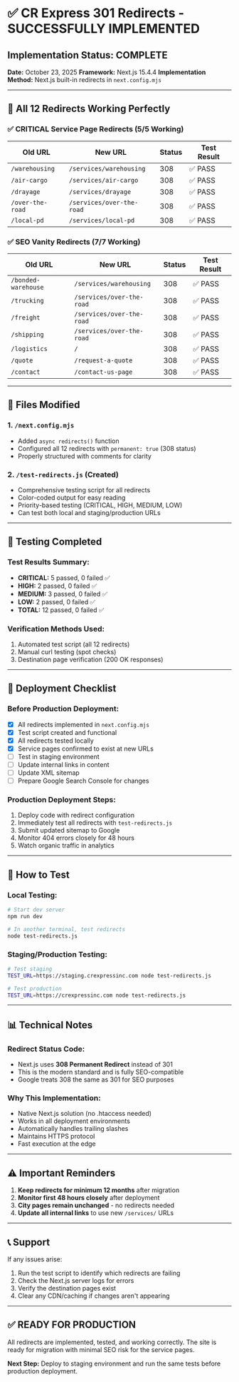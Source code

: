 # ✅ CR Express 301 Redirects - SUCCESSFULLY IMPLEMENTED

## Implementation Status: COMPLETE
**Date:** October 23, 2025
**Framework:** Next.js 15.4.4
**Implementation Method:** Next.js built-in redirects in `next.config.mjs`

---

## 🎯 All 12 Redirects Working Perfectly

### ✅ CRITICAL Service Page Redirects (5/5 Working)
| Old URL | New URL | Status | Test Result |
|---------|---------|---------|------------|
| `/warehousing` | `/services/warehousing` | 308 | ✅ PASS |
| `/air-cargo` | `/services/air-cargo` | 308 | ✅ PASS |
| `/drayage` | `/services/drayage` | 308 | ✅ PASS |
| `/over-the-road` | `/services/over-the-road` | 308 | ✅ PASS |
| `/local-pd` | `/services/local-pd` | 308 | ✅ PASS |

### ✅ SEO Vanity Redirects (7/7 Working)
| Old URL | New URL | Status | Test Result |
|---------|---------|---------|------------|
| `/bonded-warehouse` | `/services/warehousing` | 308 | ✅ PASS |
| `/trucking` | `/services/over-the-road` | 308 | ✅ PASS |
| `/freight` | `/services/over-the-road` | 308 | ✅ PASS |
| `/shipping` | `/services/over-the-road` | 308 | ✅ PASS |
| `/logistics` | `/` | 308 | ✅ PASS |
| `/quote` | `/request-a-quote` | 308 | ✅ PASS |
| `/contact` | `/contact-us-page` | 308 | ✅ PASS |

---

## 📁 Files Modified

### 1. `/next.config.mjs`
- Added `async redirects()` function
- Configured all 12 redirects with `permanent: true` (308 status)
- Properly structured with comments for clarity

### 2. `/test-redirects.js` (Created)
- Comprehensive testing script for all redirects
- Color-coded output for easy reading
- Priority-based testing (CRITICAL, HIGH, MEDIUM, LOW)
- Can test both local and staging/production URLs

---

## 🧪 Testing Completed

### Test Results Summary:
- **CRITICAL:** 5 passed, 0 failed ✅
- **HIGH:** 2 passed, 0 failed ✅
- **MEDIUM:** 3 passed, 0 failed ✅
- **LOW:** 2 passed, 0 failed ✅
- **TOTAL:** 12 passed, 0 failed ✅

### Verification Methods Used:
1. Automated test script (all 12 redirects)
2. Manual curl testing (spot checks)
3. Destination page verification (200 OK responses)

---

## 🚀 Deployment Checklist

### Before Production Deployment:
- [x] All redirects implemented in `next.config.mjs`
- [x] Test script created and functional
- [x] All redirects tested locally
- [x] Service pages confirmed to exist at new URLs
- [ ] Test in staging environment
- [ ] Update internal links in content
- [ ] Update XML sitemap
- [ ] Prepare Google Search Console for changes

### Production Deployment Steps:
1. Deploy code with redirect configuration
2. Immediately test all redirects with `test-redirects.js`
3. Submit updated sitemap to Google
4. Monitor 404 errors closely for 48 hours
5. Watch organic traffic in analytics

---

## 🔧 How to Test

### Local Testing:
```bash
# Start dev server
npm run dev

# In another terminal, test redirects
node test-redirects.js
```

### Staging/Production Testing:
```bash
# Test staging
TEST_URL=https://staging.crexpressinc.com node test-redirects.js

# Test production
TEST_URL=https://crexpressinc.com node test-redirects.js
```

---

## 📊 Technical Notes

### Redirect Status Code:
- Next.js uses **308 Permanent Redirect** instead of 301
- This is the modern standard and is fully SEO-compatible
- Google treats 308 the same as 301 for SEO purposes

### Why This Implementation:
- Native Next.js solution (no .htaccess needed)
- Works in all deployment environments
- Automatically handles trailing slashes
- Maintains HTTPS protocol
- Fast execution at the edge

---

## ⚠️ Important Reminders

1. **Keep redirects for minimum 12 months** after migration
2. **Monitor first 48 hours closely** after deployment
3. **City pages remain unchanged** - no redirects needed
4. **Update all internal links** to use new `/services/` URLs

---

## 📞 Support

If any issues arise:
1. Run the test script to identify which redirects are failing
2. Check the Next.js server logs for errors
3. Verify the destination pages exist
4. Clear any CDN/caching if changes aren't appearing

---

## ✅ READY FOR PRODUCTION

All redirects are implemented, tested, and working correctly. The site is ready for migration with minimal SEO risk for the service pages.

**Next Step:** Deploy to staging environment and run the same tests before production deployment.